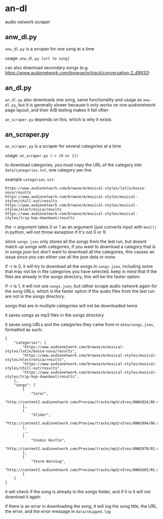# an-dl
audio network scraper

## anw_dl.py

`anw_dl.py` is a scraper for one song at a time

usage: `anw_dl.py [url to song]`

can also download secondary songs (e.g. https://www.audionetwork.com/browse/m/track/conversation-2_49932)

## an_dl.py

`an_dl.py` also downloads one song, same functionality and usage as `anw-dl.py`, but it is generally slower because it only works on one audionetwork page layout, and their A/B testing makes it fail often

`an_scraper.py` depends on this, which is why it exists

## an_scraper.py

`an_scraper.py` is a scraper for several categories at a time

usage: `an_scraper.py (-r [0 or 1])`

to download categories, you must copy the URL of the category into `data/categories.txt`, one category per line

example `categories.txt`:

	https://www.audionetwork.com/browse/m/musical-styles/latin/bossa-nova/results
	https://www.audionetwork.com/browse/m/musical-styles/musical-styles/chill-out/results
	https://www.audionetwork.com/browse/m/musical-styles/musical-styles/electronica/results
	https://www.audionetwork.com/browse/m/musical-styles/musical-styles/trip-hop-downbeat/results

the -r argument takes 0 or 1 as an argument (just converts input with `bool()` in python, will not throw exception if it's not 0 or 1)

since `songs.json` only stores all the songs from the last run, but doesnt match up songs with categories, if you want to download a category that is in songs.json but don't want to download all the categories, this causes an issue since you can either use all the json data or none.

if -r is 0, it will try to download all the songs in `songs.json`, including some that may not be in the categories you have selected. keep in mind that if the files are already in the songs directory, this will be the faster option.

if -r is 1, it will not use `songs.json`, but rather scrape audio network again for the song URLs, which is the faster option if the audio files from the last run are not in the songs directory.

songs that are in multiple categories will not be downloaded twice

it saves songs as mp3 files in the songs directory

it saves song URLs and the categories they came from in `data/songs.json`, formatted as such:

	{
	    "categories": [
	        "https://www.audionetwork.com/browse/m/musical-styles/latin/bossa-nova/results",
	        "https://www.audionetwork.com/browse/m/musical-styles/musical-styles/electronica/results",
	        "https://www.audionetwork.com/browse/m/musical-styles/musical-styles/chill-out/results",
	        "https://www.audionetwork.com/browse/m/musical-styles/musical-styles/trip-hop-downbeat/results",
	    ],
	    "songs": [
	        [
	            "Coral", 
	            "http://content2.audionetwork.com/Preview/tracks/mp3/v5res/ANW1024/06.mp3"
	        ], 
	        [
	            "Glider", 
	            "http://content2.audionetwork.com/Preview/tracks/mp3/v5res/ANW1094/06.mp3"
	        ],
	        ...
	        [
	            "Cosmic Hustle", 
	            "http://content2.audionetwork.com/Preview/tracks/mp3/v5res/ANW2078/01.mp3"
	        ], 
	        [
	            "Storm Warning", 
	            "http://content2.audionetwork.com/Preview/tracks/mp3/v5res/ANW1665/01.mp3"
	        ]
	    ]
	}

it will check if the song is already in the songs folder, and if it is it will not download it again

if there is an error in downloading the song, it will log the song title, the URL, the error, and the error message in `data/skipped.log`
